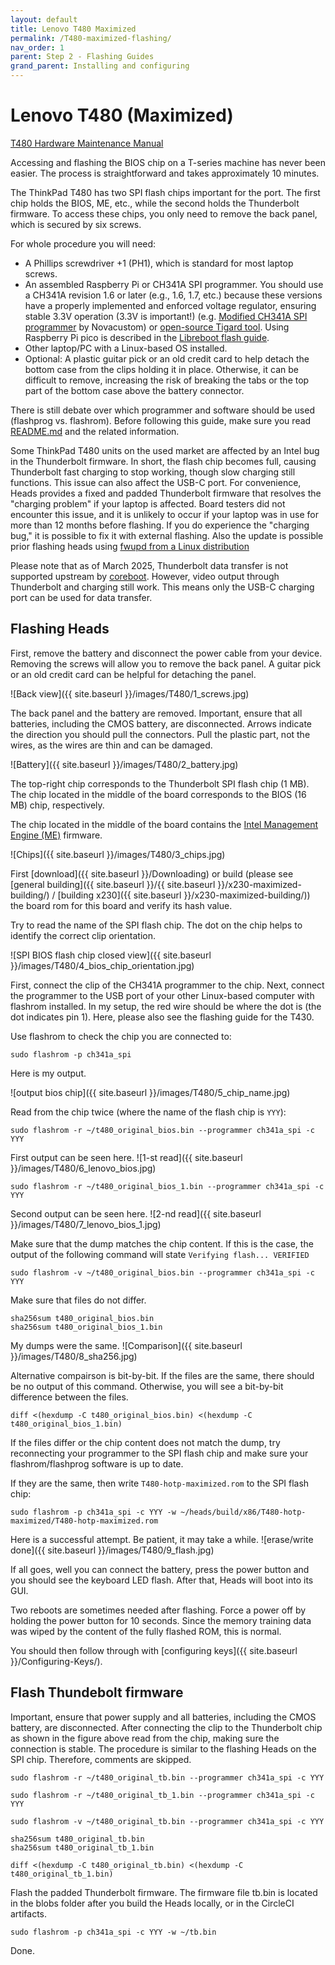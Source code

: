 ```yaml
---
layout: default
title: Lenovo T480 Maximized
permalink: /T480-maximized-flashing/
nav_order: 1
parent: Step 2 - Flashing Guides
grand_parent: Installing and configuring
---
```


Lenovo T480 (Maximized)
===

[T480 Hardware Maintenance Manual](https://download.lenovo.com/pccbbs/mobiles_pdf/t480_hmm_en.pdf)  

Accessing and flashing the BIOS chip on a T-series machine has never been easier. The process is straightforward and takes approximately 10 minutes.

The ThinkPad T480 has two SPI flash chips important for the port. The first chip holds the BIOS, ME, etc., while the second holds the Thunderbolt firmware. To access these chips, you only need to remove the back panel, which is secured by six screws. 

For whole procedure you will need: 
- A Phillips screwdriver +1 (PH1), which is standard for most laptop screws.
- An assembled Raspberry Pi or CH341A SPI programmer. You should use a CH341A revision 1.6 or later (e.g., 1.6, 1.7, etc.) because these versions have a properly implemented and enforced voltage regulator, ensuring stable 3.3V operation (3.3V is important!) (e.g. [Modified CH341A SPI programmer](https://novacustom.com/product/modded-ch341a-bios-firmware-programmer-3v/) by Novacustom) or [open-source Tigard tool](https://github.com/tigard-tools/tigard). Using Raspberry Pi pico is  described in the [Libreboot flash guide](https://libreboot.org/docs/install/spi.html).
- Other laptop/PC with a Linux-based OS installed.  
- Optional: A plastic guitar pick or an old credit card to help detach the bottom case from the clips holding it in place. Otherwise, it can be difficult to remove, increasing the risk of breaking the tabs or the top part of the bottom case above the battery connector.

There is still debate over which programmer and software should be used (flashprog vs. flashrom). Before following this guide, make sure you read [README.md](https://github.com/linuxboot/heads/tree/master/blobs/xx80/README.md) and the related information.

Some ThinkPad T480 units on the used market are affected by an Intel bug in the Thunderbolt firmware. In short, the flash chip becomes full, causing Thunderbolt fast charging to stop working, though slow charging still functions. This issue can also affect the USB-C port. For convenience, Heads provides a fixed and padded Thunderbolt firmware that resolves the "charging problem" if your laptop is affected. Board testers did not encounter this issue, and it is unlikely to occur if your laptop was in use for more than 12 months before flashing. If you do experience the "charging bug," it is possible to fix it with external flashing. Also the update is possible prior flashing heads using [fwupd from a Linux distribution](https://www.reddit.com/r/thinkpad/comments/12tf6xv/psa_t480_thunderbolt_controller_v23_is_now_on/?rdt=44850)

Please note that as of March 2025, Thunderbolt data transfer is not supported upstream by [coreboot](https://review.coreboot.org/c/coreboot/+/83274). However, video output through Thunderbolt and charging still work. This means only the USB-C charging port can be used for data transfer.

## Flashing Heads

First, remove the battery and disconnect the power cable from your device. Removing the screws will allow you to remove the back panel. A guitar pick or an old credit card can be helpful for detaching the panel.

![Back view]({{ site.baseurl }}/images/T480/1_screws.jpg)

The back panel and the battery are removed. Important, ensure that all batteries, including the CMOS battery, are disconnected. Arrows indicate the direction you should pull the connectors. Pull the plastic part, not the wires, as the wires are thin and can be damaged.

![Battery]({{ site.baseurl }}/images/T480/2_battery.jpg)

The top-right chip corresponds to the Thunderbolt SPI flash chip (1 MB). The chip located in the middle of the board corresponds to the BIOS (16 MB) chip, respectively. 

The chip located in the middle of the board contains the [Intel Management Engine (ME)](https://www.flashrom.org/ME) firmware.

![Chips]({{ site.baseurl }}/images/T480/3_chips.jpg)

First [download]({{ site.baseurl }}/Downloading)  or build (please see [general building]({{ site.baseurl }}/{{ site.baseurl }}/x230-maximized-building/) / [building x230]({{ site.baseurl }}/x230-maximized-building/)) the board rom for this board and verify its hash value.

Try to read the name of the SPI flash chip. The dot on the chip helps to identify the correct clip orientation. 

![SPI BIOS flash chip closed view]({{ site.baseurl }}/images/T480/4_bios_chip_orientation.jpg)

 First, connect the clip of the CH341A programmer to the chip. Next, connect the programmer to the USB port of your other Linux-based computer with flashrom installed. In my setup, the red wire should be where the dot is (the dot indicates pin 1). Here, please also see the flashing guide for the T430. 

 Use flashrom to check the chip you are connected to:

```shell
sudo flashrom -p ch341a_spi
```

Here is my output.

![output bios chip]({{ site.baseurl }}/images/T480/5_chip_name.jpg)

Read from the chip twice (where the name of the flash chip is `YYY`):

```shell
sudo flashrom -r ~/t480_original_bios.bin --programmer ch341a_spi -c YYY
```

First output can be seen here. 
![1-st read]({{ site.baseurl }}/images/T480/6_lenovo_bios.jpg)

```shell
sudo flashrom -r ~/t480_original_bios_1.bin --programmer ch341a_spi -c YYY
```
Second output can be seen here. 
![2-nd read]({{ site.baseurl }}/images/T480/7_lenovo_bios_1.jpg)

Make sure that the dump matches the chip content. If this is the case, the output of the following command will state `Verifying flash... VERIFIED`

```shell
sudo flashrom -v ~/t480_original_bios.bin --programmer ch341a_spi -c YYY
```
Make sure that files do not differ.

```shell
sha256sum t480_original_bios.bin
sha256sum t480_original_bios_1.bin
```

My dumps were the same. 
![Comparison]({{ site.baseurl }}/images/T480/8_sha256.jpg)

Alternative compairson is bit-by-bit. If the files are the same, there should be no output of this command. Otherwise, you will see a bit-by-bit difference between the files.

```shell
diff <(hexdump -C t480_original_bios.bin) <(hexdump -C t480_original_bios_1.bin)
```

If the files differ or the chip content does not match the dump, try reconnecting your programmer to the SPI flash chip and make sure your flashrom/flashprog software is up to date.


If they are the same, then write `T480-hotp-maximized.rom` to the SPI flash chip:

```shell
sudo flashrom -p ch341a_spi -c YYY -w ~/heads/build/x86/T480-hotp-maximized/T480-hotp-maximized.rom
```

Here is a successful attempt. Be patient, it may take a while.
![erase/write done]({{ site.baseurl }}/images/T480/9_flash.jpg)

If all goes, well you can connect the battery, press the power button and you should see the keyboard LED flash. After that, Heads will boot into its GUI. 

Two reboots are sometimes needed after flashing. Force a power off by holding the power button for 10 seconds. Since the memory training data was wiped by the content of the fully flashed ROM, this is normal.

You should then follow through with [configuring keys]({{ site.baseurl }}/Configuring-Keys/).

## Flash Thundebolt firmware
Important, ensure that power supply and all batteries, including the CMOS battery, are disconnected. After connecting the clip to the Thunderbolt chip as shown in the figure above read from the chip, making sure the connection is stable. The procedure is similar to the flashing Heads on the SPI chip. Therefore, comments are skipped.

```shell
sudo flashrom -r ~/t480_original_tb.bin --programmer ch341a_spi -c YYY
```

```shell
sudo flashrom -r ~/t480_original_tb_1.bin --programmer ch341a_spi -c YYY
```

```shell
sudo flashrom -v ~/t480_original_tb.bin --programmer ch341a_spi -c YYY
```

```shell
sha256sum t480_original_tb.bin
sha256sum t480_original_tb_1.bin
```

```shell
diff <(hexdump -C t480_original_tb.bin) <(hexdump -C t480_original_tb_1.bin)
```

Flash the padded Thunderbolt firmware. The firmware file tb.bin is located in the blobs folder after you build the Heads locally, or in the CircleCI artifacts.

```shell
sudo flashrom -p ch341a_spi -c YYY -w ~/tb.bin
```
Done.
